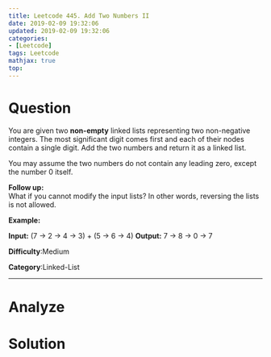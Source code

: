 ```yaml
---
title: Leetcode 445. Add Two Numbers II
date: 2019-02-09 19:32:06
updated: 2019-02-09 19:32:06
categories: 
- [Leetcode]
tags: Leetcode
mathjax: true
top:
---
```


# Question

You are given two  **non-empty**  linked lists representing two non-negative integers. The most significant digit comes first and each of their nodes contain a single digit. Add the two numbers and return it as a linked list.

You may assume the two numbers do not contain any leading zero, except the number 0 itself.

**Follow up:**  
What if you cannot modify the input lists? In other words, reversing the lists is not allowed.

**Example:**

**Input:** (7 -> 2 -> 4 -> 3) + (5 -> 6 -> 4)
**Output:** 7 -> 8 -> 0 -> 7

**Difficulty**:Medium

**Category**:Linked-List

<!-- more -->

------------

# Analyze

# Solution

```cpp

```
